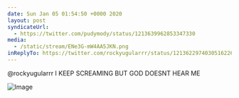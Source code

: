 ```yaml
---
date: Sun Jan 05 01:54:50 +0000 2020
layout: post
syndicateUrl:
  - https://twitter.com/pudymody/status/1213639962853347330
media:
  - /static/stream/ENe3G-mW4AA5JKN.png
inReplyTo: https://twitter.com/rockyugularrr/status/1213622974030516226
---
```

@rockyugularrr I KEEP SCREAMING BUT GOD DOESNT HEAR ME 

![Image](/static/stream/ENe3G-mW4AA5JKN.png)